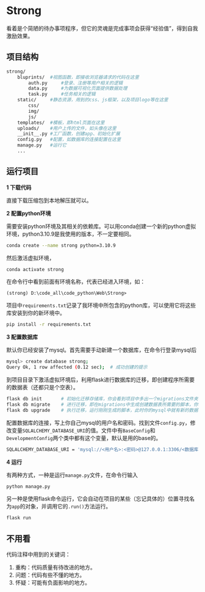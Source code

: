 # Strong

看着是个简陋的待办事项程序，但它的灵魂是完成事项会获得“经验值”，得到自我激励效果。

## 项目结构

```bash
strong/
	bluprints/  #视图函数，即接收浏览器请求的代码在这里
		auth.py		#登录、注册等用户相关的逻辑
		data.py		#为数据可视化页面提供数据处理
		task.py		#任务相关的逻辑
	static/		#静态资源，用到的css、js框架，以及项目logo等在这里
		css/	
		img/
		js/
	templates/	#模板，即html页面在这里
	uploads/	#用户上传的文件，如头像在这里
	__init__.py #工厂函数，创建app、初始化扩展
	config.py	#配置，如数据库的连接配置在这里
	manage.py  	#运行它
	...
```



## 运行项目

**1 下载代码**

直接下载压缩包到本地解压就可以。

**2 配置python环境**

需要安装python环境及其相关的依赖库。可以用conda创建一个新的python虚拟环境，python3.10.9是我使用的版本，不一定要相同。

```bash
conda create --name strong python=3.10.9
```

然后激活虚拟环境，

```bash
conda activate strong
```

在命令行中看到前面有环境名称，代表已经进入环境，如：

```
(strong) D:\code_all\code_python\Web\Strong>
```

项目中`requirements.txt`记录了我环境中所包含的python库，可以使用它将这些库安装到你的新环境中。

```bash
pip install -r requirements.txt
```

**3 配置数据库**

默认你已经安装了mysql。首先需要手动新建一个数据库，在命令行登录mysql后

```bash
mysql> create database strong;
Query Ok, 1 row affected (0.12 sec);  # 成功创建的提示
```

到项目目录下激活虚拟环境后，利用flask进行数据库的迁移，即创建程序所需要的数据表（还都只是个空表）。

```bash
flask db init		# 初始化迁移存储库，你会看到项目中多出一个migrations文件夹
flask db migrate	# 进行迁移，即在migrations中生成创建数据表所需要的脚本，你可以检查或修改它们（但一般不用）
flask db upgrade	# 执行迁移，运行刚刚生成的脚本，此时你的mysql中就有新的数据表了
```

配置数据库的连接，写上你自己mysql的用户名和密码。找到文件`config.py`，修改变量`SQLALCHEMY_DATABASE_URI`的值。文件中有`BaseConfig`和`DevelopmentConfig`两个类中都有这个变量，默认是用的base的。

```bash
SQLALCHEMY_DATABASE_URI = 'mysql://<用户名>:<密码>@127.0.0.1:3306/<数据库名字>'
```

**4 运行**

有两种方式，一种是运行`manage.py`文件，在命令行输入

```bash
python manage.py
```

另一种是使用flask命令运行，它会自动在项目的某些（忘记具体的）位置寻找名为`app`的对象，并调用它的`.run()`方法运行。

```bash
flask run
```






## 不用看

代码注释中用到的关键词：
1. 重构：代码质量有待改进的地方。
2. 问题：代码有些不懂的地方。
3. 怀疑：可能有负面影响的地方。
